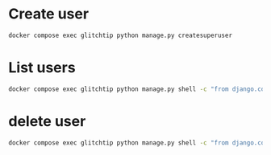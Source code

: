 # Create user

```bash
docker compose exec glitchtip python manage.py createsuperuser
```

# List users

```bash
docker compose exec glitchtip python manage.py shell -c "from django.contrib.auth import get_user_model; User = get_user_model(); print(User.objects.all())"
```

# delete user

```bash
docker compose exec glitchtip python manage.py shell -c "from django.contrib.auth import get_user_model; User = get_user_model(); User.objects.get(email='test@mail.fr').delete()"
```
